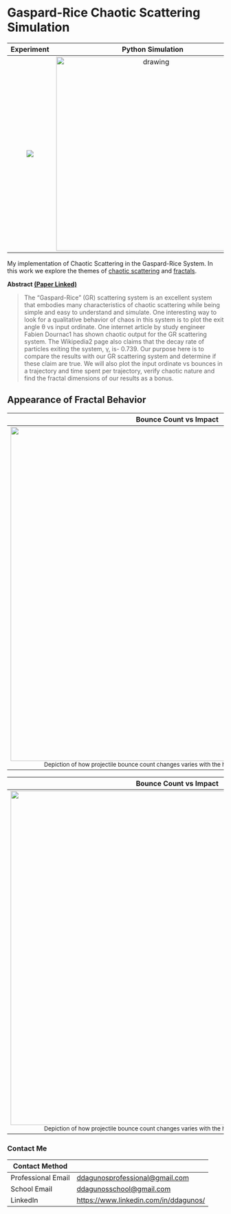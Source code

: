 # Gaspard-Rice Chaotic Scattering Simulation


|     Experiment   | Python Simulation |
:-------------------------:|:-------------------------:
![](https://upload.wikimedia.org/wikipedia/commons/7/72/Gr_system_experimental1.png)  |<img src="https://raw.githubusercontent.com/darwin-a/PersonalProjects/master/Personal%20Programming%20Projects/Python/Scripts/Computational%20Physics/Gaspard-Rice%20Chaotic%20Scattering%20Simulation/images/Trajectory%20Plot%20(Max%20Bounce%20%3D%2032).png" alt="drawing" width="450"/> |

My implementation of Chaotic Scattering in the Gaspard-Rice System. In this work we explore the themes of [chaotic scattering](https://en.wikipedia.org/wiki/Chaotic_scattering) and [fractals](https://en.wikipedia.org/wiki/Fractal).

**Abstract [(Paper Linked)](https://github.com/darwin-a/PersonalProjects/blob/master/Personal%20Programming%20Projects/Python/Scripts/Computational%20Physics/Gaspard-Rice%20Chaotic%20Scattering%20Simulation/Fractal%20Images%20%26%20Chaotic%20Scattering%20Report.pdf)**

> The “Gaspard-Rice” (GR) scattering system is an excellent system that embodies many characteristics of chaotic scattering while being simple and easy to understand and simulate. One interesting way to look for a qualitative behavior of chaos in this system is to plot the exit angle θ vs input ordinate. One internet article by study engineer Fabien Dournac1 has shown chaotic output for the GR scattering system. The Wikipedia2 page also claims that the decay rate of particles exiting the system, γ,  is- 0.739. Our purpose here is to compare the results with our GR scattering system and determine if these claim are true. We will also plot the input ordinate vs bounces in a trajectory and time spent per trajectory, verify chaotic nature and find the fractal dimensions of our results as a bonus.

## Appearance of Fractal Behavior

|     Bounce Count vs Impact   | Time Particle Spent in Simulation vs Impact |
:-------------------------:|:-------------------------:
|<img src="https://raw.githubusercontent.com/darwin-a/PersonalProjects/master/Personal%20Programming%20Projects/Python/Scripts/Computational%20Physics/Gaspard-Rice%20Chaotic%20Scattering%20Simulation/images/Bounce%20Count%20vs%20Input.png" width="775"/> <br> <sub>Depiction of how projectile bounce count changes varies with the height that we shot the projectile</sub>| <img src="https://raw.githubusercontent.com/darwin-a/PersonalProjects/master/Personal%20Programming%20Projects/Python/Scripts/Computational%20Physics/Gaspard-Rice%20Chaotic%20Scattering%20Simulation/images/TIME%20SPENT%20VS%20INPUT.png" width="775"/> <br> <sub>Depiction on how time projectile spent inside the system varies as we vary the height that we shot the projectile</sub>

|     Bounce Count vs Impact   | Time Particle Spent in Simulation vs Impact |
:-------------------------:|:-------------------------:
|<img src="https://raw.githubusercontent.com/darwin-a/PersonalProjects/master/Personal%20Programming%20Projects/Python/Scripts/Computational%20Physics/Gaspard-Rice%20Chaotic%20Scattering%20Simulation/images/Bounce%20Count%20vs%20Input.png" width="775"/> <br> <sub>Depiction of how projectile bounce count changes varies with the height that we shot the projectile</sub>| <img src="https://raw.githubusercontent.com/darwin-a/PersonalProjects/master/Personal%20Programming%20Projects/Python/Scripts/Computational%20Physics/Gaspard-Rice%20Chaotic%20Scattering%20Simulation/images/TIME%20SPENT%20VS%20INPUT.png" width="775"/> <br> <sub>Depiction on how time projectile spent inside the system varies as we vary the height that we shot the projectile</sub>



### Contact Me

| Contact Method |  |
| --- | --- |
| Professional Email | ddagunosprofessional@gmail.com |
| School Email | ddagunosschool@gmail.com |
| LinkedIn | https://www.linkedin.com/in/ddagunos/ |
